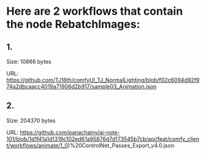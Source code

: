 # Here are 2 workflows that contain the node RebatchImages:

## 1. 

Size: 10866 bytes

URL: https://github.com/TJ16th/comfyUI_TJ_NormalLighting/blob/f02c6094d92f974a2dbcaacc4019a71906d2b917/sample03_Animation.json

## 2. 

Size: 204370 bytes

URL: https://github.com/panachainy/ai-note-101/blob/1d1f41a1d1319c102ed61a95876d7d173545b7cb/api/feat/comfy_client/workflows/animate/1_0)%20ControlNet_Passes_Export_v4.0.json

